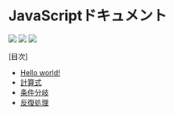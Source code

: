 # JavaScriptドキュメント
![](https://img.shields.io/github/last-commit/kelp-of-truth/JS-Document) ![](https://img.shields.io/github/forks/kelp-of-truth/JS-Document?style=social) ![](https://img.shields.io/github/stars/kelp-of-truth/JS-Document?&style=social)

[目次]
- [Hello world!](https://github.com/kelp-of-truth/JS-Document/tree/main/hello-world)
- [計算式]()
- [条件分岐]()
- [反復処理]()
